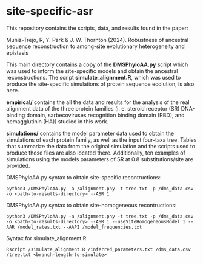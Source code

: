 # site-specific-asr

This repository contains the scripts, data, and results found in the paper:

Muñiz-Trejo, R, Y. Park & J. W. Thornton (2024). Robustness of ancestral sequence reconstruction to among-site evolutionary heterogeneity and epistasis

This main directory contains a copy of the **DMSPhyloAA.py** script which was used
to inform the site-specific models and obtain the ancestral reconstructions. The
script **simulate_alignment.R**, which was used to produce the site-specific
simulations of protein sequence ecolution, is also here. 

**empirical/** contains the all the data and results for the 
analysis of the real alignment data of the three protein families (i. e. steroid
receptor (SR) DNA-binding domain, sarbecoviruses recognition binding domain (RBD), and 
hemagglutinin (HA)) studied in this work. 

**simulations/** contains the model parameter data used to obtain
the simulations of each protein family, as well as the input four-taxa tree. Tables
that summarize the data from the original simulation and the scripts used to produce
those files are also located there. Additionally, ten examples of simulations using
the models parameters of SR at 0.8 substitutions/site are provided. 

DMSPhyloAA.py syntax to obtain site-specific recontructions:

`python3 /DMSPhyloAA.py -a /alignment.phy -t tree.txt -p /dms_data.csv -o <path-to-results-directory> --ASR 1`

DMSPhyloAA.py syntax to obtain site-homogeneous recontructions:

`python3 /DMSPhyloAA.py -a /alignment.phy -t tree.txt -p /dms_data.csv -o <path-to-results-directory> --ASR 1 --useSiteHomogeneousModel 1 --AAR /model_rates.txt --AAPI /model_frequencies.txt`

Syntax for simulate_alignment.R

`Rscript /simulate_alignment.R /inferred_parameters.txt /dms_data.csv /tree.txt <branch-length-to-simulate>`


